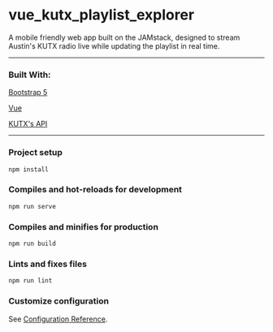# vue_kutx_playlist_explorer

A mobile friendly web app built on the JAMstack, designed to stream Austin's KUTX radio live while updating the playlist in real time.
***

### Built With: 

[Bootstrap 5](https://getbootstrap.com/docs/5.0/getting-started/introduction/)

[Vue](https://v3.vuejs.org/)

[KUTX's API](https://api.composer.nprstations.org/v1/widget/50ef24ebe1c8a1369593d032/tracks?format=json&limit=20)
***

### Project setup
```
npm install
```

### Compiles and hot-reloads for development
```
npm run serve
```

### Compiles and minifies for production
```
npm run build
```

### Lints and fixes files
```
npm run lint
```

### Customize configuration
See [Configuration Reference](https://cli.vuejs.org/config/).
